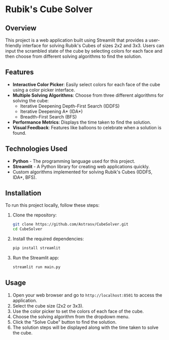 # Rubik's Cube Solver

## Overview

This project is a web application built using Streamlit that provides a user-friendly interface for solving Rubik's Cubes of sizes 2x2 and 3x3. Users can input the scrambled state of the cube by selecting colors for each face and then choose from different solving algorithms to find the solution.

## Features

- **Interactive Color Picker**: Easily select colors for each face of the cube using a color picker interface.
- **Multiple Solving Algorithms**: Choose from three different algorithms for solving the cube:
  - Iterative Deepening Depth-First Search (IDDFS)
  - Iterative Deepening A* (IDA*)
  - Breadth-First Search (BFS)
- **Performance Metrics**: Displays the time taken to find the solution.
- **Visual Feedback**: Features like balloons to celebrate when a solution is found.

## Technologies Used

- **Python** - The programming language used for this project.
- **Streamlit** - A Python library for creating web applications quickly.
- Custom algorithms implemented for solving Rubik's Cubes (IDDFS, IDA*, BFS).

## Installation

To run this project locally, follow these steps:

1. Clone the repository:

   ```bash
   git clone https://github.com/Astrasv/CubeSolver.git
   cd CubeSolver
   ```

2. Install the required dependencies:

   ```bash
   pip install streamlit
   ```

3. Run the Streamlit app:

   ```bash
   streamlit run main.py
   ```

## Usage

1. Open your web browser and go to `http://localhost:8501` to access the application.
2. Select the cube size (2x2 or 3x3).
3. Use the color picker to set the colors of each face of the cube.
4. Choose the solving algorithm from the dropdown menu.
5. Click the "Solve Cube" button to find the solution.
6. The solution steps will be displayed along with the time taken to solve the cube.
